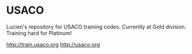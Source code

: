 # USACO
Lucien's repository for USACO training codes.
Currently at Gold division. Training hard for Platinum!

http://train.usaco.org
http://usaco.org
